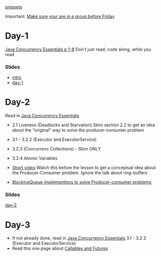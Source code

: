 [snippets](https://docs.google.com/document/d/1TO2FA_RSbsRlAHA4xAgMwz8i73jkZ44SO3J0fRRJoy8/edit?usp=sharing)

Important: [Make sure your are in a group before Friday](https://docs.google.com/spreadsheets/d/1fJ0o0NU-Ri53gtXFo-hiue2SeE06Duu_-pDIV5sxQOU/edit?usp=sharing)

# Day-1
[Java Concurrency Essentials p 1-8](https://www.javacodegeeks.com/minibook/java-concurrency-essentials)
Don't just read, code along, while you read


### Slides
- [intro](https://docs.google.com/presentation/d/1ta1GsQeeXvno0MwWrWaKsSMHxrvfE37oViMuKzrhIxs/edit?usp=sharing)
- [day-1](https://docs.google.com/presentation/d/1fyzHZQicToYvq9X-IB2ZtuA3tS5CqkdAH9rKfuD2JDE/edit?usp=sharing)

# Day-2
Read in [Java Concurrency Essentials](https://www.javacodegeeks.com/minibook/java-concurrency-essentials)
- 2.1 Liveness (Deadlocks and Starvation)
Skim section 2.2 to get an idea about the "original" way to solve the producer-consumer problem 
- 3.1 - 3.2.2 (Executor and ExecutorService)
- 3.2.3 (Concurrenc Collections) - Skim ONLY
- 3.2.4 Atomic Variables

- [Short video](https://www.youtube.com/watch?v=VXJSJ6c3ZIs) 
Watch this before the lesson to get a conceptual idea about the Producer-Consumer problem. Ignore the talk about ring-buffers
- [BlockingQueue implementions to solve Producer-consumer problems](http://tutorials.jenkov.com/java-util-concurrent/blockingqueue.html)

### Slides
[day-2](https://docs.google.com/presentation/d/1fC6goCRTk47h5wVACawxSou8XDJZWq7GgbrCAfTg61g/edit?usp=sharing)

# Day-3
- If not already done, read in [Java Concurrency Essentials](https://www.javacodegeeks.com/minibook/java-concurrency-essentials)
3.1 - 3.2.2 (Executor and ExecutorService)
- Read this one page about [Callables and Futures](https://www.journaldev.com/1090/java-callable-future-example)


